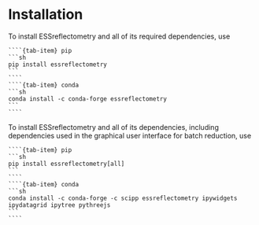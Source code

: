 # Installation

To install ESSreflectometry and all of its required dependencies, use

`````{tab-set}
````{tab-item} pip
```sh
pip install essreflectometry
```
````
````{tab-item} conda
```sh
conda install -c conda-forge essreflectometry
```
````
`````

To install ESSreflectometry and all of its dependencies,
including dependencies used in the graphical user interface for batch reduction, use

`````{tab-set}
````{tab-item} pip
```sh
pip install essreflectometry[all]
```
````
````{tab-item} conda
```sh
conda install -c conda-forge -c scipp essreflectometry ipywidgets ipydatagrid ipytree pythreejs
```
````
`````
